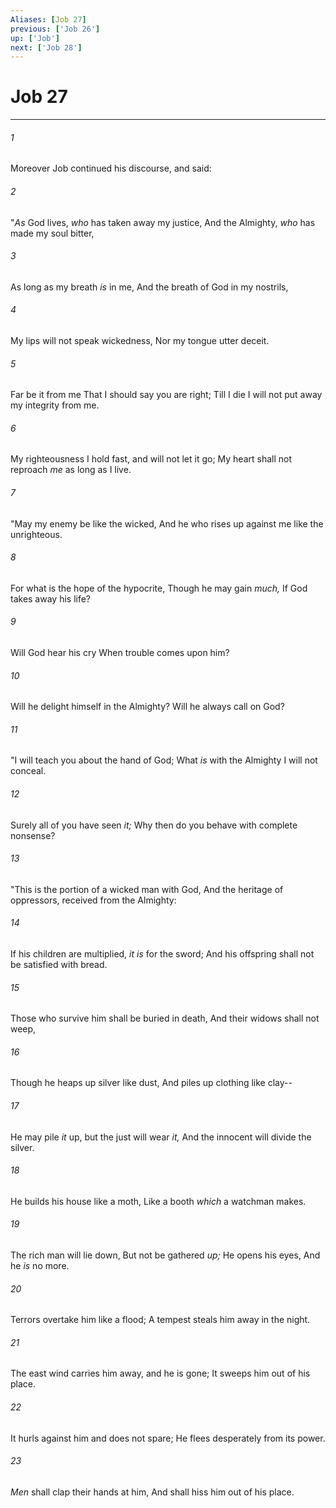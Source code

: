 ```yaml
---
Aliases: [Job 27]
previous: ['Job 26']
up: ['Job']
next: ['Job 28']
---
```

# Job 27

***


###### 1 
Moreover Job continued his discourse, and said: 

###### 2 
"_As_ God lives, _who_ has taken away my justice, And the Almighty, _who_ has made my soul bitter, 

###### 3 
As long as my breath _is_ in me, And the breath of God in my nostrils, 

###### 4 
My lips will not speak wickedness, Nor my tongue utter deceit. 

###### 5 
Far be it from me That I should say you are right; Till I die I will not put away my integrity from me. 

###### 6 
My righteousness I hold fast, and will not let it go; My heart shall not reproach _me_ as long as I live. 

###### 7 
"May my enemy be like the wicked, And he who rises up against me like the unrighteous. 

###### 8 
For what is the hope of the hypocrite, Though he may gain _much,_ If God takes away his life? 

###### 9 
Will God hear his cry When trouble comes upon him? 

###### 10 
Will he delight himself in the Almighty? Will he always call on God? 

###### 11 
"I will teach you about the hand of God; What _is_ with the Almighty I will not conceal. 

###### 12 
Surely all of you have seen _it;_ Why then do you behave with complete nonsense? 

###### 13 
"This is the portion of a wicked man with God, And the heritage of oppressors, received from the Almighty: 

###### 14 
If his children are multiplied, _it is_ for the sword; And his offspring shall not be satisfied with bread. 

###### 15 
Those who survive him shall be buried in death, And their widows shall not weep, 

###### 16 
Though he heaps up silver like dust, And piles up clothing like clay-- 

###### 17 
He may pile _it_ up, but the just will wear _it,_ And the innocent will divide the silver. 

###### 18 
He builds his house like a moth, Like a booth _which_ a watchman makes. 

###### 19 
The rich man will lie down, But not be gathered _up;_ He opens his eyes, And he _is_ no more. 

###### 20 
Terrors overtake him like a flood; A tempest steals him away in the night. 

###### 21 
The east wind carries him away, and he is gone; It sweeps him out of his place. 

###### 22 
It hurls against him and does not spare; He flees desperately from its power. 

###### 23 
_Men_ shall clap their hands at him, And shall hiss him out of his place.
